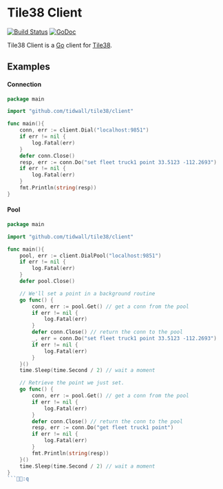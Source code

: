 Tile38 Client
=============

[![Build Status](https://travis-ci.org/tidwall/tile38.svg?branch=master)](https://travis-ci.org/tidwall/tile38)
[![GoDoc](https://godoc.org/github.com/tidwall/tile38/client?status.svg)](https://godoc.org/github.com/tidwall/tile38/client)

Tile38 Client is a [Go](http://golang.org/) client for [Tile38](http://tile38.com/).

## Examples

#### Connection
```go
package main

import "github.com/tidwall/tile38/client"

func main(){
    conn, err := client.Dial("localhost:9851")
    if err != nil {
        log.Fatal(err)
    }
    defer conn.Close()
    resp, err := conn.Do("set fleet truck1 point 33.5123 -112.2693")
    if err != nil {
        log.Fatal(err)
    }
    fmt.Println(string(resp))
}

```

#### Pool
```go
package main

import "github.com/tidwall/tile38/client"

func main(){
    pool, err := client.DialPool("localhost:9851")
    if err != nil {
        log.Fatal(err)
    }
    defer pool.Close()

    // We'll set a point in a background routine
    go func() {
        conn, err := pool.Get() // get a conn from the pool
        if err != nil {
            log.Fatal(err)
        }
        defer conn.Close() // return the conn to the pool
        _, err = conn.Do("set fleet truck1 point 33.5123 -112.2693")
        if err != nil {
            log.Fatal(err)
        }
    }()
    time.Sleep(time.Second / 2) // wait a moment

    // Retrieve the point we just set.
    go func() {
        conn, err := pool.Get() // get a conn from the pool
        if err != nil {
            log.Fatal(err)
        }
        defer conn.Close() // return the conn to the pool
        resp, err := conn.Do("get fleet truck1 point")
        if err != nil {
            log.Fatal(err)
        }
        fmt.Println(string(resp))
    }()
    time.Sleep(time.Second / 2) // wait a moment
}
```:q